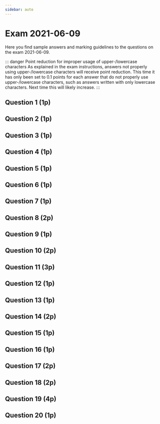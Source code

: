 ```yaml
---
sidebar: auto
---
```


# Exam 2021-06-09
Here you find sample answers and marking guidelines to the questions on the exam 2021-06-09.

::: danger Point reduction for improper usage of upper-/lowercase characters
As explained in the exam instructions, answers not properly using upper-/lowercase characters will receive point reduction. This time it has only been set to 0.1 points for each answer that do not properly use upper-/lowercase characters, such as answers written with only lowercase characters. Next time this will likely increase.
:::

## Question 1 (1p)
<ExamQuestion>
<template v-slot:question>

In client-side JavaScript, event objects has a method called `preventDefault()`. Explain the result of calling this method, and give a practical example of when you would need to call it (no need to write any code, just describe a practical example using words).

</template>
<template v-slot:sample-answer>

By calling `preventDefault()`, you tell the web browser to not do what it usually does when the event happens. For example, if the event is a click on a link, you tell the web browser to not fetch the webpage the link leads to by calling this method, but simply to do nothing instead.

</template>
<template v-slot:marking-guidelines>

* 0.5 points for general description.
* 0.5 points for specific example.

</template>
</ExamQuestion>




## Question 2 (1p)
<ExamQuestion>
<template v-slot:question>

The code below does not work as it should (should count and display the number of paragraphs in the HTML code). Explain why it doesn't work as it should, and explain how the code should be altered to work as it should.

(no need to write any code, just explaining the changes that needs to be done to the code to make it work is enough)

```html
<!DOCTYPE html>
<html lang="en">
<head>
    <title>Paragraphs</title>
    <script>
        const paragraphs = document.querySelectorAll('p')
        const numberOfParagraphsSpan = document.getElementById('numberOfParagraphs')
        numberOfParagraphsSpan.innerHTML = paragraphs.length
    </script>
</head>
<body>
    <p>Para 1</p>
    <p>Para 2</p>
    <p>Para 3</p>
    <div>There are <span id="numberOfParagraphs"></span> paragraphs above.</div>
</body>
</html>
```

</template>
<template v-slot:sample-answer>

The code doesn't work as intended because the JavaScript code will be executed before the Document Object Model has been loaded by the web browser (before the web browser has read/parsed all the HTML code). Consequently, `document.querySelectorAll('p')` will return no paragraphs, etc.

To make the code work as it should, the current JavaScript code needs to be executed after the Document Object Model has been loaded. That can be achieved by listening for the `DOMContentLoaded` event, and execute the JavaScript code above when that event has happened. 

</template>
<template v-slot:marking-guidelines>

* 0.5 points for explaining the problem.
* 0.5 points for describing a solution.

</template>
</ExamQuestion>




## Question 3 (1p)
<ExamQuestion>
<template v-slot:question>

The code below does not work as it should (display the sum of the numbers in the `<input>` elements in the `<span>` element when the `<button>` element is clicked). Explain why it doesn't work as it should, and explain how the code should be altered to work as it should.

(no need to write any code, just explaining the changes that needs to be done to the code to make it work is enough)

```html
<!DOCTYPE html>
<html lang="en">
<head>
    <title>Sum Computer</title>
    <script>
        const x = parseFloat(document.querySelector('#x').value || '0')
        const y = parseFloat(document.querySelector('#y').value || '0')
        document.querySelector('#computeButton').addEventListener('click', function(){
            document.querySelector('#sum').innerText = x+y
        })
    </script>
</head>
<body>
    <input id="x"> + <input id="y"> <button id="computeButton">=</button> <span id="sum"></span>
</body>
</html>
```

</template>
<template v-slot:sample-answer>

The problem here is, as in the previous question, that the JavaScript code is executed before the Document Object Model has been loaded. Therefor (as an example), `document.querySelector('#x')` won't return a reference to one of the `<input>` elements. So, just as in the previous question, a solution can be to execute the code when the `DOMContentLoaded` event happens.

But then there is one more problem: the values from the `<input>` elements will only be read once (when the `DOMContentLoaded` event happens). So `x` and `y` will always be zero. To fix this, the lines of code creating these two variables needs to be moved into the click listener, so they are executed each time the user clicks on the `#computeButton`.

</template>
<template v-slot:marking-guidelines>

* 0.5 points for `x` and `y` always 0.
* 0.5 points for moving the two lines of code into the click listener.
* -0.25 points for not mentioning the problem with JS code executed before DOM loaded.

</template>
</ExamQuestion>




## Question 4 (1p)
<ExamQuestion>
<template v-slot:question>

Match each HTTP status code with its reason phrase.

Status codes: `200` `201` `400` `401` `405`

Reason Phrases: `Method Not Allowed` `OK` `Created` `Bad Request` `Unauthorized`

All needs to be matched right to get any points.

</template>
<template v-slot:sample-answer>

`200` - `OK`\
`201` - `Created`\
`400` - `Bad Request`\
`401` - `Unauthorized`\
`405` - `Method Not Allowed`

</template>
<template v-slot:marking-guidelines>

* 1 point for all correct.

</template>
</ExamQuestion>



## Question 5 (1p)
<ExamQuestion>
<template v-slot:question>

In an HTTP request, information can be passed both in the body of the request and in the query string. Explain when you should use which one.

</template>
<template v-slot:sample-answer>

If the information is used to identify which resource the request is about, the information should be passed in the query string, so it's part of the URI.

Otherwise, if the information is part of a resource the client sends to a server, it should be passed in the body of the request.

</template>
<template v-slot:marking-guidelines>

* 0.5 points for when it should be sent in the query string.
* 0.5 points for when it should be sent in the body.
OR
* 0.25 points for saying something like "`POST`/`PUT`=body, `GET`/`DELETE`=query string".

</template>
</ExamQuestion>




## Question 6 (1p)
<ExamQuestion>
<template v-slot:question>

Explain what the HTTP headers `Content-Type` and `Accept` are used for.

</template>
<template v-slot:sample-answer>

The `Content-Type` header is used in HTTP requests and responses to tell the receiver in which data format the body of the request/response is written in.

The `Accept` header is used in HTTP requests to specify which data format the body in the HTTP response should (preferably) be written in.

</template>
<template v-slot:marking-guidelines>

* 0.25 points for what `Content-Type` is used for.
* 0.25 points for `Content-Type` used in requests and responses.
* 0.25 points for what `Accept` is used for.
* 0.25 points for `Accept` is only used in requests.

</template>
</ExamQuestion>




## Question 7 (1p)
<ExamQuestion>
<template v-slot:question>

Explain what a docker container and a docker image is.

</template>
<template v-slot:sample-answer>

A *Docker Image* is a description of everything needed to run an application, including which operating system to use, which libraries the application needs, the code for the application, the command to start the application, etc.

A *Docker Container* is something we can use to run a Docker Image (by extension to run the application in the image) in an isolated environment.

</template>
<template v-slot:marking-guidelines>

* 0.5 points for correct Docker Image explanation (app, code, libs, etc.).
* 0.5 points for correct Docker Container explanation (run an image/the app in the image).
* -0.25 points for not mentioning what an image consists of.

</template>
</ExamQuestion>





## Question 8 (2p)
<ExamQuestion>
<template v-slot:question>

Is it easier to scale an application *vertically* or *horizontally*? Justify your answer.

</template>
<template v-slot:sample-answer>

Horizontal scaling is when you run your application on multiple machines at the same time. Setting up this is hard, since you need to coordinate which machine to carry out which job (i.e. have a load balancer) and to synchronize the application's state across the different machines.

Vertical scaling is when you run your application on a more powerful machine. This scaling approach is easy: just buy a more powerful machine, no need to worry about synchronizing the application's state or to distribute the work that should be carried out. However, it is more limited, since you can't scale as much as in horizontal scaling, so it is harder to scale more.

</template>
<template v-slot:marking-guidelines>

* 2 point for correct answer and motivating why horizontal is harder (requires description of both ways).

</template>
</ExamQuestion>



## Question 9 (1p)
<ExamQuestion>
<template v-slot:question>

To prevent SQL injections, one should usually not create SQL queries with input from the client like this:

```js
// ...
const enteredAge = request.body.age
const query = "SELECT * FROM accounts WHERE age = "+enteredAge
// ...
```

But if we in the HTML code use `<input name="age" type="number">` instead of `<input name="age" type="text">`, then users can only enter numbers in the input field, and with just numbers one can't modify the SQL query to give it another meaning than what was intended. So if one uses `<input name="age" type="number">` in the HTML code, is it safe to insert the entered value directly into the query, as done above? Justify your answer.

</template>
<template v-slot:sample-answer>

No, inserting client-side provided values directly into an SQL query is never secure, even if `type="number"` is used, because when the server receives the request, there's no way for the server to know that the request actually came from the submission of the form, or if a hacker has crafted his own manual request where he has written a value that is not a number.

</template>
<template v-slot:marking-guidelines>

* 1 point for correct answer and justification.

</template>
</ExamQuestion>



## Question 10 (2p)
<ExamQuestion>
<template v-slot:question>

Explain what MVC is, which parts it consists of and what each part is used for. Then also explain how web applications use MVC.

Don't write any code.

</template>
<template v-slot:sample-answer>

MVC is a design pattern describing a way to design/structure the code for the graphical user interface part of an application.

The MVC design pattern consists of three different parts: models, views and controllers.

* A *Model* contains the data that should be visualized in the GUI.
* A *View* contains the code that visualizes the data in a Model. 
* A *Controller* picks which Model and View that should be used, and also listen for user interaction in the View and do what the user wants when the interactions happens, such as changing the data in the Model or using another View.

When web applications make use of the MVC design pattern, Controllers listen for incoming HTTP requests, and when they receive one, they create a Model with the data that should be sent back, and then passes that data to a View, which embeds it in HTML code, and then the Controller sends back the HTML code from the View.

</template>
<template v-slot:marking-guidelines>

* 0.5 points for what MVC is.
* 0.33 points for each part name and description of each part.
* 0.5 points for how web applications makes use of MVC (controllers use HTTP, Views produces HTML).

</template>
</ExamQuestion>



## Question 11 (3p)
<ExamQuestion>
<template v-slot:question>

Explain what a three-layered architecture is, which parts it consists of and what each part is used for. Then also explain how web applications use a three-layered architecture.

Don't write any code.

</template>
<template v-slot:sample-answer>

A three-layered architecture is a way organize the code of an application in three different layers, each with their own responsibilities:

* The *Data Access Layer* contains the code for storing and retrieving the data the application needs to store. It usually provides CRUD (Create, Read, Update and Delete) operations for this.
* The *Business Logic Layer* contains the code for carrying out the tasks the user wants, such as computing for how many days the user has been using the application, computing how much the user should pay for the products put in a shopping bag, etc. It also contains authorization (for example, only allow the user to use the application if the user has paid for the application of if the test period is not yet over) and validation (e.g. checking if data entered in forms are valid).
* The *Presentation Layer* is responsible for implementing an interface through which the application can be used, for example a graphical user interface that humans can use. When the interfaced is used (for example a button is clicked), the Presentation Layer asks the Business Logic Layer to execute the task the button is associated with.

In web applications, the Presentation Layer is responsible for receiving HTTP requests, and then ask the Business Logic Layer to carry out the requests. The Data Access Layer often store the data in a database. The Presentation Layer is also responsible for generating the HTTP response to send back, containing the HTML and CSS code the web browser use to display the webpage in the response.

</template>
<template v-slot:marking-guidelines>

* 0.5 points for what it is.
* 0.25 points for each part name.
* 0.25 points for each part used for.
* 0.5 points for how web app use it.
* 0.5 points for good quality answers.

</template>
</ExamQuestion>



## Question 12 (1p)
<ExamQuestion>
<template v-slot:question>

In a three-layered architecture, if you would add code fetching data from another server (e.g. via a REST API), in which layer would you put that code? Justify your answer.

</template>
<template v-slot:sample-answer>

Since the code has nothing to do with implementing an interface through which the user can use our application, it certainly doesn't belong to the Presentation Layer. Further more, if we put the code here, we would need o duplicate it if we implement one more Presentation Layer later.

The name Data Access Layer suggest it should be put there. But if it is, and we later need to change the implementation of the Data Access Layer (e.g. implement a new one since we want to store our data in a non-relational database instead of a relational database), then the code for fetching the data needs to be duplicated in our two Data Access Layers. This suggest it doesn't belong here either.

This leaves us with The Business Logic Layer as our only choice. By putting the code here, it can be re-used in multiple Presentation Layers, and we can implement multiple different Data Access Layers without having to worry about re-implementing it.

</template>
<template v-slot:marking-guidelines>

* 1 point for justification for Business Logic Layer.
* 0.5 points for justification Data Access Layer.

</template>
</ExamQuestion>



## Question 13 (1p)
<ExamQuestion>
<template v-slot:question>

In a REST API, to delete all movies released year `1990`, one should send a `POST` request like this:

```http
POST /movies/delete HTTP/1.1
Host: the-server.com
Content-Type: application/json
Content-Length: 14

{"year": 1990}
```

Is this a good or bad REST API design? Justify your answer.

(no need to think about security for this question).

</template>
<template v-slot:sample-answer>

No, that's not a good design of a REST API since it doesn't make proper use of HTTP:

* The request is about deleting a resource. Then the `DELETE` method should be used, and not the `POST` method.
* The URI should just identify the resource(s) the request is about. It should not contain `delete`.
* The body of the request is used to identify the resource(s) the request is about. It should be in the query string instead, i.e. the URI should be `/movies?year=1990`.

</template>
<template v-slot:marking-guidelines>

* 0.33 points for correct method.
* 0.33 points for `delete` not in URI.
* 0.33 points for the body info in the query string.

</template>
</ExamQuestion>



## Question 14 (2p)
<ExamQuestion>
<template v-slot:question>

Explain what a JWT is, which parts it consists of and what each part is used for. Make sure to mention all details so the reader understand why they are secure to use.


</template>
<template v-slot:sample-answer>

A JSON Web Token (JWT) is a string that represents some data called *claims*. JWTs are self-contained, meaning the data is stored in the token itself (compared to other type of tokens that can be only identifiers for where the data is stored).

A JWT consists of three parts and has the format `aaa.bbb.ccc`:

* The `aaa` part is the Header. It contains meta information about the token, such as which type of token it is, and which algorithm that was used to compute the Signature (third part) of the token. This information is expressed as a JSON object, which then is encoded in Base64Url format.
* The `bbb` part is the Payload. It contains the claims the token represents. The claims are expressed as a JSON object, which then is encoded in Base64Url format.
* The `ccc` part is the Signature. The one who creates the token decides what should be put in the token (i.e. the `aaa` and `bbb` part), then it uses the algorithm specified in the Header to compute the Signature, which is a signed value of the `aaa.bbb` part. The creator can then use the Signature to verify that no one has changed the data in the token (e.g. compute it again in a token it receives, and see that it matches the Signature in the received token), i.e. the token was created by itself.

One way to compute the Signature is by hashing `aaa.bbb` concatenated with a secret string only the creator knows. This way, if a hacker changes the claims in the token after having received it, the creator will compute a different signature, and find the token invalid. For a hacker to make a valid token, she also needs to change the signature to a valid signature, but she can't do that since she doesn't know the secret string the creator is using.

</template>
<template v-slot:marking-guidelines>

* 0.25 points for "what it is" (`aaa.bbb.ccc` format, etc.).
* 0.25 points for each part name.
* 0.25 points for each part description.
* 0.25 points for answers that clearly explains why they are secure (among other things, that the server re-computes the signature each time it receives the token).

</template>
</ExamQuestion>



## Question 15 (1p)
<ExamQuestion>
<template v-slot:question>

Explain why REST API:s often need to send back not only an Access Token, but also an ID Token, when the user logs in.

</template>
<template v-slot:sample-answer>

The client can use an Access Token for authorization, i.e. as a proof of having logged in to a specific account/be allowed to do some specific things. But it contains no information for the clients to figure out which account the user logged in to. For that, the client needs to check the data in the ID Token, and (for example), find out the account's id and can thereafter fetch resources belonging to that account.

</template>
<template v-slot:marking-guidelines>

* 1 point for correct explanation.
* -0.25 points for saying ID Tokens are more secure.

</template>
</ExamQuestion>



## Question 16 (1p)
<ExamQuestion>
<template v-slot:question>

Does an ID Token have to be a JWT? Justify your answer.

</template>
<template v-slot:sample-answer>

Yes, according to the OpenID Connect specification ID Token must be implemented as JSON Web Tokens.

</template>
<template v-slot:marking-guidelines>

* 1 point for correct answer and valid justification.

</template>
</ExamQuestion>





## Question 17 (2p)
<ExamQuestion>
<template v-slot:question>

Out of SOP and CORS, which one improves web security the most? Justify your answer.

</template>
<template v-slot:sample-answer>

Same-Origin Policy (SOP) makes web browsers more secure than Cross-Origin Resource Sharing (CORS) does. SOP forbids most cross-site requests. CORS on the other hand rather makes web browsers less secure, since it relaxes SOP (i.e. allows some cross-site requests SOP wouldn't allow).

</template>
<template v-slot:marking-guidelines>

* 2 point for correct answer and valid justification.
* -0.25 points for answering with an "opinion".

</template>
</ExamQuestion>




## Question 18 (2p)
<ExamQuestion>
<template v-slot:question>

Explain why web browsers don't allow cross-site requests (unless CORS is supported by the server receiving the cross-site request or the request is a "simple request") by giving an example of how a hacker could take advantage of it. No need to show any code, just describing how a hacker could try to take advantage of it using words is enough, but be sure to mention details.

</template>
<template v-slot:sample-answer>

If web browsers would allow all cross-site requests, then a hacker could setup his own website with some bad client-side code taking advantage of this:

1. The hacker manages to trick a user to visit his website (for example by sending an email to the user containing a link to his website, which the user clicks on).
2. The website opens in the user's web browser, which executes the website's client-side code.
3. The client-side code tells the web browser to send an HTTP GET request for the user's Facebook account (the user has already logged in to the Facebook account before, and the web browser remembers this in a cookie), and get back details about the Facebook account others should not be able to see.
4. The client-side code tells the user's web browser to sends this information in an HTTP request to the hackers server.
5. The server stores the information.
6. The hacker logins on his server and read the sensitive information.

Since web browsers don't allow cross-site requests, (3) described above doesn't work, and a hacker can't do this.

</template>
<template v-slot:marking-guidelines>

* 0 points for just saying something like "hacker can get sensitive information" without any details.
* 0.66 points for hacker have put bad client-side code on a website.
* 0.66 points for that the hacker must trick the user to that website.
* 0.66 points for what the back client-side code does.

::: warning Note!
Answers that make it sound like hackers could exploit this on any website is at most rewarded 0.66 points.
:::

</template>
</ExamQuestion>




## Question 19 (4p)
<ExamQuestion>
<template v-slot:question>

The function `getBookById(id, callback)` can be used to fetch a book with a specific id asynchronously from the server like this:

```js
getBookById(3, function(book, error){
    if(error){
        // Couldn't fetch the book.
    }else{
        // Do something with the book.
    }
})
```

Create the function `getTwoBooksById(id1, id2, callback)`, that fetches the books with the given ids and then calls the callback function, so it can be used like this:

```js
getTwoBooksById(4, 7, function(book1, book2, error){
    if(error){
        // Couldn't fetch both books.
    }else{
        // Do something with the books.
    }
})
```

The callback function should be called only one time, and if any book can't be fetched, `book1` and `book2` should be `null`, and `error` should be the error `getBookById()` sent back.

Implement two different versions of `getTwoBooksById(id1, id2, callback)`, one that fetches the books in parallel, and one that fetches books in sequential order (e.g. starts to fetch the book with `id2` when it has fetched the book with `id1`). Indicate which version is which.

</template>
<template v-slot:sample-answer>

```js
// Parallel version.
function getTwoBooksById(id1, id2, callback){
    
    let book1 = null
    let error1 = null
    let book2 = null
    let error2 = null
    
    getBookById(id1, function(book, error){
        book1 = book
        error1 = error
        sendBackIfDone()
    })
    getBookById(id2, function(book, error){
        book2 = book
        error2 = error
        sendBackIfDone()
    })
    
    let hasSentBack = false
    function sendBackIfDone(){
        if(!hasSentBack){
            const error = error1 || error2
            if(error){
                callback(null, null, error)
                hasSentBack = true
            }else if(book1 && book2){
                callback(book1, book2, null)
                hasSentBack = true
            }
        }
    }
    
}

// Sequential version.
function getTwoBooksById(id1, id2, callback){
    
    getBookById(id1, function(book1, error1){
        if(error1){
            callback(null, null, error1)
        }else{
            getBookById(id2, function(book2, error2){
                if(error2){
                    callback(null, null, error2)
                }else{
                    callback(book1, book2, null)
                }
            })
        }
    })
    
}

```

</template>
<template v-slot:marking-guidelines>

Parallel version:

* 0.5 points for sending requests in parallel.
* 1.5 points for also using callback correct.

Sequential version:

* 0.5 points for sending requests sequentially.
* 1.5 points for also using callback correct.

For each version:

* -0.1 point for missing function keyword.
* -0.1 points for not using const/let/var correct.
* -0.25 points for code duplication.
* -0.25 points for passing wrong type of values to callback.
* -0.5 points for mixing parallel and sequential.
* -0.5 points for callback being called multiple times.

* -0.25 points for not using loop.
* -0.1 points for not write loop header correct.
* -0.1 points for using global variable.
* -0.1 points for indentation error.
* -0.1 points for spelling mistake in function/variable.

</template>
</ExamQuestion>




## Question 20 (1p)
<ExamQuestion>
<template v-slot:question>

The asynchronous function `getUserById(userId)` returns back a promise and can be used like this:

```js
getUserById(3).then(function(user){
    console.log(user.username)
}).catch(function(error){
    console.log("Could not fetch the user.")
})
```

Now Alice wants you to implement the function `getUserByIdWithCallback(userId, callback)`, which should call `getUserById(userId)`, and then call the `callback` function with appropriate values. Implemented properly, one should be able to use it like this:

```js
getUserByIdWithCallback(3, function(user, error){
    if(error){
        console.log("Could not fetch the user.")
    }else{
        console.log(user.username)
    }
})
```

</template>
<template v-slot:sample-answer>

```js
function getUserByIdWithCallback(id, callback){
    getUserById(3).then(function(user){
        callback(user, null)
    }).catch(function(error){
        callback(null, error)
    })
}
```

</template>
<template v-slot:marking-guidelines>

* 1 point for correct answer.
* -0.1 for passing wrong error to callback.

</template>
</ExamQuestion>